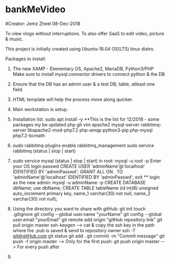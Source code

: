 # bankMeVideo
#Creator: Jemz Zheel 08-Dec-2018

To view vlogs without interruptions.
To also offer SaaS to edit video, picture & music.

This project is initially created using Ubuntu-18.04 OS(LTS) linux distro.

Packages to install:
1) The new XAMP - Elementary OS, Apache2, MariaDB, Python3/PHP
	Make sure to install mysql.connector drivers to connect python & the DB

2) Ensure that the DB has an admin user & a test DB, table, atleast one field.

3) HTML template will help the process move along quicker.

4) Main workstation is setup.

5) Installation list: sudo apt install -y **This is the list for 12/2018 - some packages my be updated
	php git vim apache2
	mysql-server rabbitmq-server 
	libapache2-mod-php7.2
	php-amqp python3-pip 
	php-mysql php7.2-bcmath

6) sudo rabbitmq-plugins enable rabbitmq_management
	sudo service rabbitmq (status | stop | start)

7) sudo service mysql (status | stop | start)
	in root: mysql -u root -p
	Enter your OS login passwd
	CREATE USER 'adminName'@'localhost' IDENTIFIED BY 'adminPasswd';
	GRANT ALL ON *.* TO 'adminName'@'localhost' IDENTIFIED BY 'adminPasswd';
	exit
	** login as the new admin: mysql -u adminName -p
	CREATE DATABASE dbName;
	use dbName;
	CREATE TABLE tableName (id int(8) unsigned auto_increment primary key,
				name_1 varchar(30) not null,
				name_2 varchar(30) not null);
	
8) Using the directory you want to share with gitHub:
	git init
	touch .gitignore
	git config --global user.name "yourName"
	git config --global user.email "yourEmail"
	git remote add origin "gitHub repository link"
	git pull origin master
	ssh-keygen --> cat & copy the ssh key in the path where the .pub is saved & send to repository owner
	ssh -T git@gitHub.com
	git status
	git add .
	git commit -m "Commit message"
	git push -f origin master --> Only for the first push: git push origin master --> For every push after

9)
